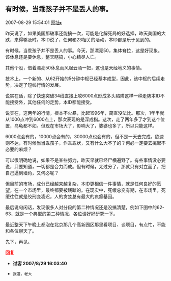 ## 有时候，当乖孩子并不是丢人的事。
2007-08-29 15:54:01
[原址▸](http://www.fxgan.com/chan_time/2007_07_12/656.htm)



 昨天说了，如果美国那破事还能搞一次，可能是化解死局的好选择，昨天美国的大跌，来得够及时。本ID说了，任何和23相关的活动，本ID都是乐于见到的。


 


 有时候，当乖孩子并不是丢人的事。今天，那漂亮50，集体耷拉，这是好现象。该休息还是要休息，整天瞎搞，小心精尽人亡。


 


 其他个股，借着漂亮50休息而风起云涌一把，这也是天经地义的事情。


 


 技术上，一个新的、从62开始的5分钟中枢已经基本成型，因此，该中枢的后续走势，决定了短线行情的发展。


 


 说实在话，除了快速突破34线直接上攻6000点形成多头陷阱这样一种走势本ID不能接受外，其他任何的走势，本ID都能接受。


 


 说实在，这两年的行情，根本不火暴，比起1996年，简直没法比。那次，1年半就从1000点冲到6000点上，那次表现的是深成指。这次，走了两年多了才到这个位置，乌龟都不如。但现在市场大了，影响大了，婆婆也多了，所以只能这样。


 


 6000点会有的，10000点会有的，30000点也会有的，但不是一天去完成。欲速则不达，有时候当当乖孩子，作乖乖状，又有什么大不了的？何必一定要去挑起不必要的麻烦？


 


 可以很明确地说，如果不是某些努力，昨天早就已经尸横遍野了。有些事情没必要说，只要知道，一切都是合力而成。但有时候，太过分了，那就只有对立面了，把自己逼到墙角，又何必呢？


 


 但目前的市场，成分已经越来越复杂，本ID更相信一件事情，就是任何良好的愿望，在一个市场里，最终都要被践踏的。在现实中，死缓总变有期，在市场里，死缓往往就是绞刑变凌迟，人的贪婪总有最大的疯癫基因。


 


 最后说句闲话，发现很多人对分段的第二种情况还是没搞清楚，例如下图中的62-63，就是一个典型的第二种情况，各位请好好研究一下。


 


 最近整天下午晚上都泡在北京那几个高新园区那里看项目、谈项目，有点忙，不能和各位聊天了。


 


 先下，再见。


 


 





<font color='red'>**回复**</font>


- **过客 2007/8/29 16:03:40**
- ```
  报道，老大
  ```
